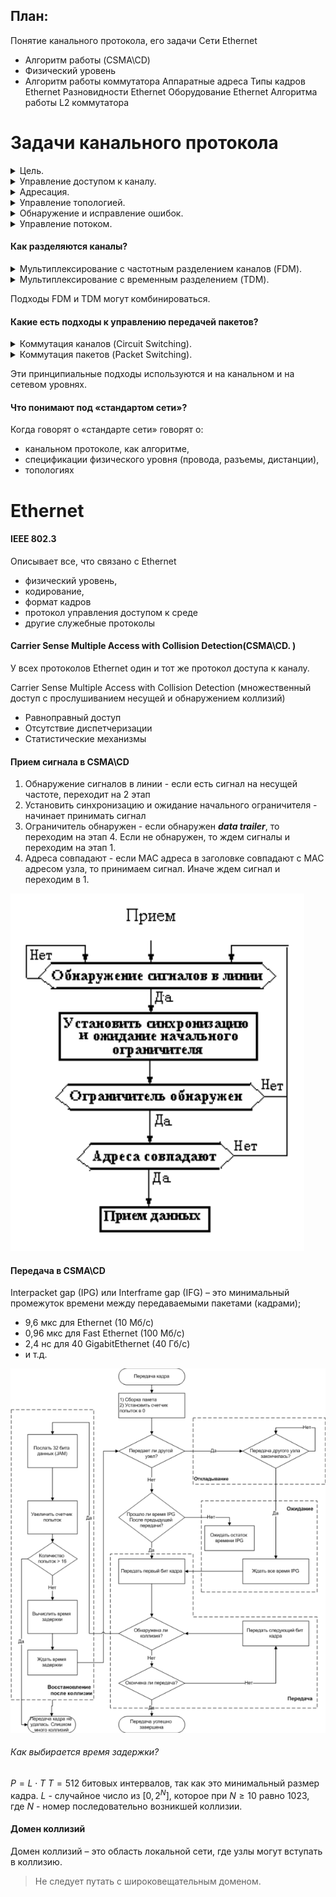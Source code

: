 ## План:
Понятие канального протокола, его задачи
Сети Ethernet
* Алгоритм работы (CSMA\CD)
* Физический уровень
* Алгоритм работы коммутатора
Аппаратные адреса
Типы кадров Ethernet
Разновидности Ethernet 
Оборудование Ethernet
Алгоритма работы L2 коммутатора

# Задачи канального протокола

<details>
  <summary>Цель.</summary>\
Управление доступом к каналу связи и обеспечение эффективной связи сетевых узлов. 
</details>

<details>
  <summary> Управление доступом к каналу.</summary>
Канал связи – общий разделяемый ресурс. Протокол предотвращает или разрешает конфликт. 
</details>

<details>
  <summary> Адресация. </summary>
 Адреса есть у каждого сетевого узла для идентификации источника и назначения сетевого трафика. MAC (Media Access Control Address). 
</details>

<details>
  <summary>Управление топологией. </summary>
Регламентация физической и управление логической топологией и фильтрацией трафика.
</details>

<details>
  <summary>  Обнаружение и исправление ошибок. </summary>
Контрольные суммы или проверки циклическим избыточным кодом (CRC). 
</details>

<details>
  <summary>Управление потоком. </summary>
  Протокол согласует скорости передачи.
</details>

#### Как разделяются каналы?
<details>
  <summary>Мультиплексирование с частотным разделением каналов (FDM).</summary>
  Деление полосы пропускания на непересекающиеся частотные диапазоны. FDM используется в аналоговых системах связи, таких как радио- и телевещание. 
</details>

<details>
  <summary>Мультиплексирование с временным разделением (TDM).</summary>
 Делит канал связи на временные интервалы, каждый из которых назначается отдельному сигналу. Каждый сигнал занимает свой собственный временной интервал, и временные интервалы чередуются для создания непрерывного потока данных. TDM обычен для компьютерных сетей.  
</details>

Подходы FDM и TDM могут комбинироваться.


#### Какие есть подходы к управлению передачей пакетов?

<details>
  <summary>Коммутация каналов (Circuit Switching). </summary>
Метод разделения канала, когда между узлами устанавливаются постоянные или существующие на момент передачи логические или физические каналы. Плюсы скорость передачи, минусы нерациональное использование возможности сети.
</details>


<details>
  <summary>Коммутация пакетов (Packet Switching).</summary>
Метод разделения канала во времени, когда задача передачи пакетов одного потока решается отдельно для каждого пакета. Плюсы – эффективное использование возможностей, потенциальная отказоустойчивость. Минусы – избыточность, нет гарантий скорости.
</details>

Эти принципиальные подходы используются и на канальном и на сетевом уровнях.

#### Что понимают под «стандартом сети»?

Когда говорят о «стандарте сети» говорят о: 
* канальном протоколе, как алгоритме, 
* спецификации физического уровня (провода, разъемы, дистанции), 
* топологиях

# Ethernet

#### IEEE 802.3
Описывает все, что связано с Ethernet 
* физический уровень, 
* кодирование, 
* формат кадров 
* протокол управления доступом к среде 
* другие служебные протоколы

#### Carrier Sense Multiple Access with Collision Detection(CSMA\\CD. )
У всех протоколов Ethernet один и тот же протокол доступа к каналу.

Carrier Sense Multiple Access with Collision Detection (множественный доступ с прослушиванием несущей и обнаружением коллизий) 
* Равноправный доступ 
* Отсутствие диспетчеризации 
* Статистические механизмы

#### Прием сигнала в CSMA\\CD
1. Обнаружение сигналов в линии - если есть сигнал на несущей частоте, переходит на 2 этап
2. Установить синхронизацию и ожидание начального ограничителя - начинает принимать сигнал
3. Ограничитель обнаружен - если обнаружен ___data trailer___, то переходим на этап 4. Если не обнаружен, то ждем сигналы и переходим на этап 1.
5. Адреса совпадают - если MAC адреса в заголовке совпадают с MAC адресом узла, то принимаем сигнал. Иначе ждем сигнал и переходим в 1.

![](/images/Прием_CSMA_CD.png)

#### Передача в CSMA\\CD
Interpacket gap (IPG) или Interframe gap (IFG) – это минимальный промежуток времени между передаваемыми пакетами (кадрами); 
* 9,6 мкс для Ethernet (10 Мб/c) 
* 0,96 мкс для Fast Ethernet (100 Мб/c) 
* 2,4 нс для 40 GigabitEthernet (40 Гб/с)
* и т.д.


![](/images/Передача_CSMA_CD.png)

###### Как выбирается время задержки?
$P = L \cdot T$ 
$Т=512$ битовых интервалов, так как это минимальный размер кадра.
$L$ - случайное число из $[0, 2^N]$, которое при $N \geq 10$ равно 1023, где $N$ - номер последовательно возникшей коллизии. 


#### Домен коллизий
Домен коллизий – это область локальной сети, где узлы могут вступать в коллизию. 
> Не следует путать с широковещательным доменом.

